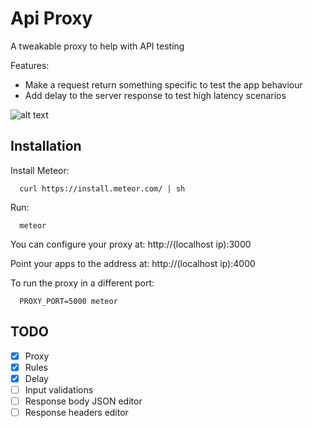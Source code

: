 # Api Proxy

A tweakable proxy to help with API testing

Features:
 - Make a request return something specific to test the app behaviour
 - Add delay to the server response to test high latency scenarios
 

![alt text](https://raw.githubusercontent.com/thehecht/api-proxy/master/screenshot.png "Screenshot")

## Installation

Install Meteor:
```
  curl https://install.meteor.com/ | sh
```

Run:
```
  meteor
```

You can configure your proxy at: http://(localhost ip):3000

Point your apps to the address at: http://(localhost ip):4000

To run the proxy in a different port:
```
  PROXY_PORT=5000 meteor
```

## TODO
- [x] Proxy
- [x] Rules
- [x] Delay
- [ ] Input validations
- [ ] Response body JSON editor
- [ ] Response headers editor
